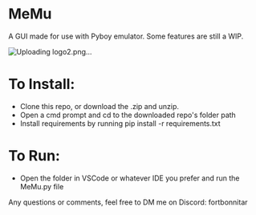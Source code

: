 # MeMu
 A GUI made for use with Pyboy emulator.
 Some features are still a WIP.






![Uploading logo2.png…]()



# To Install:
- Clone this repo, or download the .zip and unzip.
- Open a cmd prompt and cd to the downloaded repo's folder path
- Install requirements by running pip install -r requirements.txt



# To Run:
- Open the folder in VSCode or whatever IDE you prefer and run the MeMu.py file




Any questions or comments, feel free to DM me on Discord: fortbonnitar
